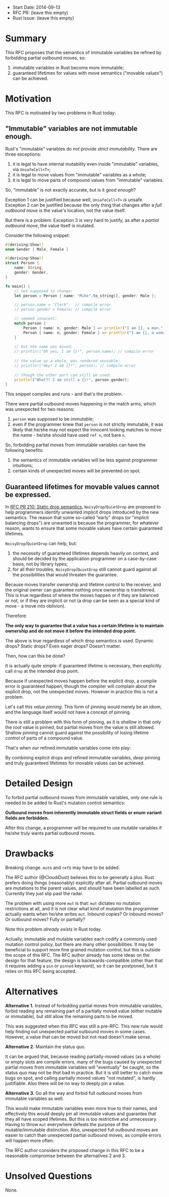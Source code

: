 - Start Date: 2014-09-13
- RFC PR: (leave this empty)
- Rust Issue: (leave this empty)


# Summary

This RFC proposes that the semantics of immutable variables be refined by forbidding partial outbound moves, so:

1. immutable variables in Rust become more immutable;
2. guaranteed lifetimes for values with move semantics ("movable values") can be achieved.

# Motivation

This RFC is motivated by two problems in Rust today:

## "Immutable" variables are not immutable enough.

Rust's "immutable" variables do *not* provide *strict immutability*. There are three exceptions:

1. it is legal to have internal mutability even inside "immutable" variables, via `UnsafeCell<T>`;
2. it is legal to move values from "immutable" variables as a whole;
3. it is legal to move parts of compound values from "immutable" variables.

So, "immutable" is not exactly accurate, but is it good *enough*?

Exception 1 can be justified because well, `UnsafeCell<T>` *is* unsafe.
Exception 2 can be justified because the only thing that changes after a *full outbound move* is the value's location, not the value itself.

But there is a problem: Exception 3 is very hard to justify, as after a *partial outbound move*, the value itself is mutated.

Consider the following snippet:

```rust
#[deriving(Show)]
enum Gender { Male, Female }

#[deriving(Show)]
struct Person {
    name: String,
	gender: Gender,
}

fn main() {
    // not supposed to change:
    let person = Person { name: "Mike".to_string(), gender: Male };

    // person.name = "Clark";  // compile error
    // person.gender = Female; // compile error

    // seemed innocent:
    match person {
        Person { name: n, gender: Male } => println!("I am {}, a man.", n),
        Person { name: n, gender: Female } => println!("I am {}, a woman.", n),
    }
    
    // but the name was moved:
    // println!("Oh yes, I am {}!", person.name); // compile error
    
    // the value as a whole, was rendered unusable:
    // println!("Hey! I am {}!", person); // compile error
    
    // though the other part can still be used:
    println!("What?! I am still a {}!", person.gender);
}
```

This snippet compiles and runs - and that's the problem.

There were partial outbound moves happening in the match arms, which was unexpected for two reasons:

1. `person` was supposed to be *immutable*;
2. even if the programmer knew that `person` is not strictly immutable, it was likely that he/she may not expect the innocent looking matches to move the name - he/she should have used `ref n`, not bare `n`.

So, forbidding partial moves from immutable variables can have the following benefits:

1. the semantics of immutable variables will be less against programmer intuitions;
2. certain kinds of unexpected moves will be prevented on spot.

## Guaranteed lifetimes for movable values cannot be expressed.

In [RFC PR 210: Static drop semantics](https://github.com/rust-lang/rfcs/pull/210), `NoisyDrop`/`QuietDrop` are proposed to help programmers identify unwanted implicit drops introduced by the new semantics. The reason that some so-called "early" drops (or "implicit balancing drops") are unwanted is because the programmer, for whatever reason, wants to ensure that some movable values have certain guaranteed lifetimes.

`NoisyDrop`/`QuietDrop` can help, but:

1. the necessity of guaranteed lifetimes depends heavily on context, and should be decided by the application programmer on a case-by-case basis, not by library types;
2. for all their troubles, `NoisyDrop`/`QuietDrop` still cannot guard against all the possibilities that would threaten the guarantee.

Because moves transfer ownership and lifetime control to the receiver, and the original owner can guarantee nothing once ownership is transferred. This is true regardless of where the moves happen or if they are balanced or not, or if they are implicit or not (a drop can be seen as a special kind of move - a move into oblivion).

Therefore:

**The only way to guarantee that a value has a certain lifetime is to maintain ownership and do not move it before the intended drop point.**

The above is true regardless of which drop semantics is used. Dynamic drops? Static drops? Even eager drops? Doesn't matter.

Then, how can this be done?

It is actually quite simple: if guaranteed lifetime is necessary, then explicitly call `drop` at the intended drop point.

Because if unexpected moves happen before the explicit drop, a compile error is guaranteed happen, though the compiler will complain about the explicit drop, not the unexpected moves. However in practice this is not a problem.

Let's call this *value pinning*. This form of pinning would merely be an idiom, and the language itself would not have a concept of pinning.

There is still a problem with this form of pinning, as it is *shallow* in that only the *root* value is pinned, but partial moves from the value is still allowed. Shallow pinning cannot guard against the possibility of losing lifetime control of parts of a compound value.

That's when our refined immutable variables come into play:

By combining explicit drops and refined immutable variables, *deep* pinning and truly guaranteed lifetimes for movable values can be achieved.

# Detailed Design

To forbid partial outbound moves from immutable variables, only one rule is needed to be added to Rust's mutation control semantics:

**Outbound moves from inherently immutable struct fields or enum variant fields are forbidden.**

After this change, a programmer will be required to use mutable variables if he/she truly wants partial outbound moves.

# Drawbacks

Breaking change. `mut`s and `ref`s may have to be added.

The RFC author (@CloudiDust) believes this to be generally a plus. Rust prefers doing things (reasonably) explicitly after all. Partial outbound moves are mutations to the parent values, and should have been labelled as such. Currently they just slip past the radar.

The problem with using more `mut` is that: `mut` dictates no mutation restrictions at all, and it is not clear what kind of mutation the programmer actually wants when he/she writes `mut`. Inbound copies? Or inbound moves? Or outbound moves? Fully or partially?

Note this problem *already exists* in Rust today.

Actually, immutable and mutable variables each codify a commonly used mutation control policy, but there are many other possibilities. It may be beneficial to support more fine grained mutation control, but this is outside the scope of this RFC. The RFC author already has some ideas on the design for that feature, the design is backwards-compatible (other than that it requires adding a `pin` or `pinned` keyword), so it can be postponed, but it relies on this RFC being accepted.

# Alternatives

**Alternative 1.** Instead of forbidding partial moves from immutable variables, forbid reading any remaining part of a partially moved value (either mutable or immutable), but still allow the remaining parts to be moved.

This was suggested when this RFC was still a pre-RFC. This new rule would help finding out unexpected partial outbound moves in some cases. However, a value that can be moved but not read doesn't make sense.
 
**Alternative 2.** Maintain the status quo.

It can be argued that, because reading partially-moved values (as a whole) or empty slots are compile errors, many of the bugs caused by unexpected partial moves from immutable variables will "eventually" be caught, so the status quo may not be *that* bad in practice. But it is still better to catch more bugs on spot, and calling partially moved values "not mutated", is hardly justifiable. Also there will be no way to deeply pin a value.

**Alternative 3.** Go all the way and forbid full outbound moves from immutable variables as well.

This would make immutable variables even more true to their names, and effectively this would deeply pin all immutable values and guarantee that they all have scoped lifetimes. But this is too restrictive and unnecessary. Having to throw `mut` everywhere defeats the purpose of the mutable/immutable distinction. Also, unexpected full outbound moves are easier to catch than unexpected partial outbound moves, as compile errors will happen more often.

The RFC author considers the proposed change in this RFC to be a reasonable compromise between the alternatives 2 and 3. 

# Unsolved Questions

None.
